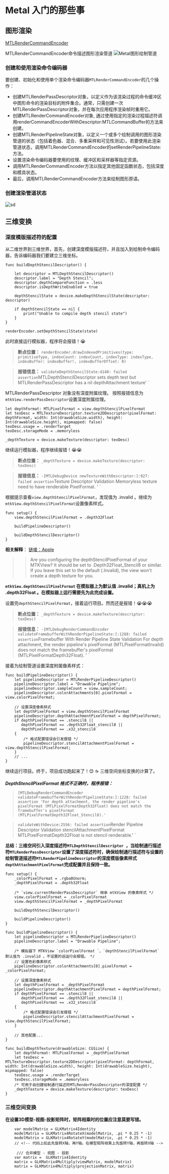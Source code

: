 # Metal 入门的那些事

## 图形渲染

[MTLRenderCommandEncoder](https://developer.apple.com/library/archive/documentation/Miscellaneous/Conceptual/MetalProgrammingGuide/Render-Ctx/Render-Ctx.html#//apple_ref/doc/uid/TP40014221-CH7-SW1)

MTLRenderCommandEncoder命令描述图形渲染管道
![Metal图形绘制管道](https://developer.apple.com/library/archive/documentation/Miscellaneous/Conceptual/MetalProgrammingGuide/Art/gfx-pipeline_2x.png)

### 创建和使用渲染命令编码器

要创建、初始化和使用单个渲染命令编码器`MTLRenderCommandEncoder`的几个操作：
* 创建MTLRenderPassDescriptor对象，以定义作为该渲染过程的命令缓冲区中图形命令的渲染目标的附件集合。通常，只需创建一次MTLRenderPassDescriptor对象，并在每次应用程序渲染帧时重用它。
* 创建MTLRenderCommandEncoder对象, 通过使用指定的渲染过程描述符调用renderCommandEncoderWithDescriptor:MTLCommandBuffer的方法来创建。
* 创建MTLRenderPipelineState对象，以定义一个或多个绘制调用的图形渲染管道的状态（包括着色器、混合、多重采样和可见性测试）。若要使用此渲染管道状态，调用MTLRenderCommandEncoder的setRenderPipelineState:方法。
* 设置渲染命令编码器要使用的纹理、缓冲区和采样器等指定资源。
* 调用MTLRenderCommandEncoder方法以指定其他固定函数状态，包括深度和模具状态。
* 最后，调用MTLRenderCommandEncoder方法来绘制图形原语。

### 创建渲染管道状态
![sd](https://developer.apple.com/library/archive/documentation/Miscellaneous/Conceptual/MetalProgrammingGuide/Art/PipelineState_2x.png)

## 三维变换

### 深度模版描述符的配置

从二维世界到三维世界，首先，创建深度模版描述符，并且加入到绘制命令编码器，告诉编码器我们要建立三维坐标。
``` 
func buildDepthStencilDescriptor() {
    
    let descriptor = MTLDepthStencilDescriptor()
    descriptor.label = "Depth Stencil";
    descriptor.depthCompareFunction = .less
    descriptor.isDepthWriteEnabled = true
    
    depthStencilState = device.makeDepthStencilState(descriptor: descriptor)
        
    if depthStencilState == nil {
        print("Unable to compile depth stencil state")
    }
}

renderEncoder.setDepthStencilState(state) 

```

此时直接运行模拟器，程序将会报错！😭

> **断点位置：**
`
renderEncoder.drawIndexedPrimitives(type: primitiveType, indexCount: indexCount, indexType: indexType, indexBuffer: indexBuffer!, indexBufferOffset: 0)
`

> **报错信息：**
`
validateDepthStencilState:4140: failed assertion `MTLDepthStencilDescriptor sets depth test but MTLRenderPassDescriptor has a nil depthAttachment texture'
`

MTLRenderPassDescriptor 对象没有深度附属纹理。 按照报错信息为`mtkView.renderPassDescriptor`设置深度附属纹理。
```
let depthFormat: MTLPixelFormat = view.depthStencilPixelFormat
let texDesc = MTLTextureDescriptor.texture2DDescriptor(pixelFormat: depthFormat, width: Int(drawableSize.width), height: Int(drawableSize.height), mipmapped: false)
texDesc.usage = .renderTarget
texDesc.storageMode = .memoryless
        
_depthTexture = device.makeTexture(descriptor: texDesc)
```

继续运行模拟器，程序继续报错！😭😭

> **断点位置：**
`
_depthTexture = device.makeTexture(descriptor: texDesc)
`

> **报错信息：**
`
-[MTLDebugDevice newTextureWithDescriptor:]:927: failed assertion `Texture Descriptor Validation
Memoryless texture need to have renderable PixelFormat.
'
`

根据提示查看`view.depthStencilPixelFormat`，发现值为 .invalid 。继续为`mtkView.depthStencilPixelFormat`设置像素样式。
```
func setup() {
    view.depthStencilPixelFormat = .depth32Float
    
    buildPipelineDescriptor()
    
    buildDepthStencilDescriptor()
}
```

**相关解释**：
[链接：Apple](https://developer.apple.com/forums/thread/45486?answerId=180131022#180131022)

>> Are you configuring the depthStencilPixelFormat of your MTKView? It should be set to
.Depth32Float_Stencil8 or similar. If you leave this set to the default (.Invalid), the view won't create a depth texture for you.

**`mtkView.depthStencilPixelFormat` 在模拟器上为默认值 .invalid；真机上为 .depth32Float 。在模拟器上运行需要先为此完成设置。**

设置完`depthStencilPixelFormat`，接着运行项目。然而还是报错！😭😭😭

> **断点位置：**
`
_depthTexture = device.makeTexture(descriptor: texDesc)
`

> **报错信息：**
`
-[MTLDebugRenderCommandEncoder validateFramebufferWithRenderPipelineState:]:1288: failed assertion `Framebuffer With Render Pipeline State Validation
For depth attachment, the render pipeline's pixelFormat (MTLPixelFormatInvalid) does not match the framebuffer's pixelFormat (MTLPixelFormatDepth32Float).
'
`

接着为绘制管道设置深度附属像素样式：
```
func buildPipelineDescriptor() {            
    let pipelineDescriptor = MTLRenderPipelineDescriptor()
    pipelineDescriptor.label = "Drawable Pipeline";
    pipelineDescriptor.sampleCount = view.sampleCount;
    pipelineDescriptor.colorAttachments[0].pixelFormat = view.colorPixelFormat;
    
    // 设置深度像素样式
    let depthPixelFormat = view.depthStencilPixelFormat
    pipelineDescriptor.depthAttachmentPixelFormat = depthPixelFormat;
    if depthPixelFormat == .stencil8 ||
       depthPixelFormat == .depth32Float_stencil8 ||
       depthPixelFormat == .x32_stencil8 
    {
        /* 格式配置错误会引发报错 */
        pipelineDescriptor.stencilAttachmentPixelFormat = view.depthStencilPixelFormat;
    }    
    // ...
}
```

继续运行项目。终于，项目成功跑起来了！😊 ☕️ 三维空间坐标变换的计算了。

***DepthStencilPixelFormat 格式不正确时，程序报错：***
> `
[MTLDebugRenderCommandEncoder validateFramebufferWithRenderPipelineState:]:1228: failed assertion 'For depth attachment, the render pipeline's pixelFormat (MTLPixelFormatDepth32Float) does not match the framebuffer's pixelFormat (MTLPixelFormatDepth32Float_Stencil8).'
`

> `
validateWithDevice:2556: failed assertion `Render Pipeline Descriptor Validation
stencilAttachmentPixelFormat MTLPixelFormatDepth32Float is not stencil renderable.'
`

**总结：三维空间引入深度描述符`MTLDepthStencilDescriptor `，当绘制通行描述符`MTLRenderPassDescriptor`设置了深度描述符时，确保绘制通行描述符与设置的绘制管道描述符`MTLRenderPipelineDescriptor`的深度模版像素样式`depthAttachmentPixelFormat`完成配置并且保持一致。**
```
func setup() {
    _colorPixelFormat = .rgba8Unorm;
    _depthPixelFormat = .depth32Float
    
    /* `view.currentRenderPassDescriptor` 继承 mtkView 的像素样式 */ 
    view.colorPixelFormat = _colorPixelFormat
    view.depthStencilPixelFormat = _depthPixelFormat
    
    buildDepthStencilDescriptor()
    
    buildPipelineDescriptor()
}

func buildPipelineDescriptor() {            
    let pipelineDescriptor = MTLRenderPipelineDescriptor()
    pipelineDescriptor.label = "Drawable Pipeline";
    
    /* 模拟器下 MTKView `colorPixelFormat `、`depthStencilPixelFormat` 默认值为 .invalid 。不设置的话运行会报错。 */
    // 设置色彩像素样式
    pipelineDescriptor.colorAttachments[0].pixelFormat = _colorPixelFormat;
    
    // 设置深度像素样式
    let depthPixelFormat = _depthPixelFormat
    pipelineDescriptor.depthAttachmentPixelFormat = depthPixelFormat;
    if depthPixelFormat == .stencil8 ||
       depthPixelFormat == .depth32Float_stencil8 ||
       depthPixelFormat == .x32_stencil8 
    {
        /* 格式配置错误会引发报错 */
        pipelineDescriptor.stencilAttachmentPixelFormat = view.depthStencilPixelFormat;
    }
        
    // 其他配置...
}

func buildDepthTexture(drawableSize: CGSize) {
    let depthFormat: MTLPixelFormat = _depthPixelFormat
    let texDesc = MTLTextureDescriptor.texture2DDescriptor(pixelFormat: depthFormat, width: Int(drawableSize.width), height: Int(drawableSize.height), mipmapped: false)
    texDesc.usage = .renderTarget
    texDesc.storageMode = .memoryless
    /* 可用于自创建绘制通行描述符MTLRenderPassDescriptor的深度配置 */
    _depthTexture = device.makeTexture(descriptor: texDesc)
}
```

### 三维空间变换
**在设置3D模型-视图-投影矩阵时，矩阵相乘时的位置应注意莫要写错。**
```
    var modelMatrix = GLKMatrix4Identity
    modelMatrix = GLKMatrix4RotateX(modelMatrix, .pi * 0.25 * -1)
    modelMatrix = GLKMatrix4RotateY(modelMatrix, .pi * 0.25 * -1)
    // <!-- 代码上如此先旋转X轴，再Y轴。在模型矩阵相乘上先旋转Y轴，再旋转X轴 -->
    
     /// 合并模型 - 视图 - 投影
    var matrix =  GLKMatrix4Identity
    matrix = GLKMatrix4Multiply(viewMatrix, modelMatrix)
    matrix = GLKMatrix4Multiply(projectionMatrix, matrix)
```
 
